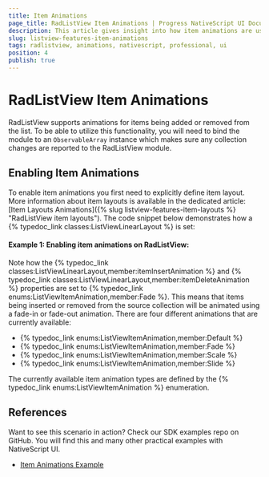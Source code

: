 ```yaml
---
title: Item Animations
page_title: RadListView Item Animations | Progress NativeScript UI Documentation
description: This article gives insight into how item animations are used with RadListView.
slug: listview-features-item-animations
tags: radlistview, animations, nativescript, professional, ui
position: 4
publish: true
---
```

# RadListView Item Animations
RadListView supports animations for items being added or removed from the list. To be able to utilize this functionality, you will need to bind the module to an `ObservableArray` instance which makes sure any collection changes are reported to the RadListView module.

## Enabling Item Animations
To enable item animations you first need to explicitly define item layout. More information about item layouts is available in the dedicated article: [Item Layouts Animations]({% slug listview-features-item-layouts %} "RadListView item layouts"). The code snippet below demonstrates how a {% typedoc_link classes:ListViewLinearLayout %} is set:

#### __Example 1: Enabling item animations on RadListView:__
<snippet id='listview-item-animations-xml'/>

Note how the {% typedoc_link classes:ListViewLinearLayout,member:itemInsertAnimation %} and {% typedoc_link classes:ListViewLinearLayout,member:itemDeleteAnimation %} properties are set to {% typedoc_link enums:ListViewItemAnimation,member:Fade %}. This means that items being inserted or removed from the source collection will be animated using a fade-in or fade-out animation. There are four different animations that are currently available:

- {% typedoc_link enums:ListViewItemAnimation,member:Default %}
- {% typedoc_link enums:ListViewItemAnimation,member:Fade %}
- {% typedoc_link enums:ListViewItemAnimation,member:Scale %}
- {% typedoc_link enums:ListViewItemAnimation,member:Slide %}

The currently available item animation types are defined by the {% typedoc_link enums:ListViewItemAnimation %} enumeration.

## References
Want to see this scenario in action?
Check our SDK examples repo on GitHub. You will find this and many other practical examples with NativeScript UI.

* [Item Animations Example](https://github.com/telerik/nativescript-ui-samples/tree/master/listview/app/examples/item-animations)